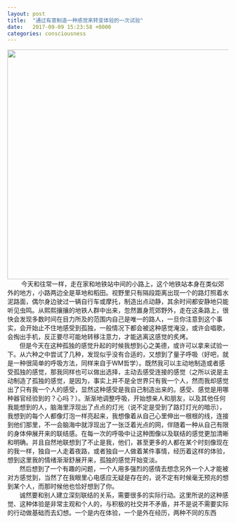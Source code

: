 ```yaml
---
layout: post
title:  "通过有意制造一种感觉来转变体验的一次试验"
date:   2017-09-09 15:23:58 +0000
categories: consciousness
---
```

<div style="text-align: left;"><a href="http://www.fengvei.com/wp-content/uploads/2017/10/heart_spot.png"><img class="alignright wp-image-453 size-full" src="http://www.fengvei.com/wp-content/uploads/2017/10/heart_spot.png" alt="" width="565" height="522" /></a>        今天和往常一样，走在家和地铁站中间的小路上，这个地铁站本身在类似郊外的地方，小路两边全是草地和稻田。视野里只有隔段距离出现一个的路灯照着水泥路面，偶尔身边驶过一辆自行车或摩托，制造出点动静，其余时间都安静地只能听见虫鸣。从熙熙攘攘的地铁人群中出来，忽然置身荒郊野外，走在这条路上，很快会发现多数时间在目力所及的范围内自己是唯一的路人，一旦你注意到这个事实，会开始止不住地感受到孤独，一般情况下都会被这种感觉淹没，或许会唱歌，会掏出手机，反正要尽可能地转移注意力，才能逃离这感觉的炙烤。</div>
<div></div>
<div>       但是今天在这种孤独的感觉升起的时候我想到心之美德，或许可以拿来试验一下。从六种之中尝试了几种，发现似乎没有合适的，又想到了量子呼吸（好吧，就是一种很简单的呼吸方法，同样来自于WM哲学）。既然我可以主动地制造或者感受孤独的感觉，那我同样也可以做出选择，主动去感受连接的感觉（之所以说是主动制造了孤独的感觉，是因为，事实上并不是全世界只有我一个人，然而我却感觉出了只有我一个人的感受，显然这种感受是我自己制造出来的。感受、感觉是用哪种器官经验到的？心吗？）。渐渐地调整呼吸，开始想亲人和朋友，以及其他任何我能想到的人，脑海里浮现出了点点的灯光（说不定是受到了路灯灯光的暗示），我想到的每个人都像灯泡一样亮起来，我想像着从自己心里伸出一根根的线，连接到他们那里，不一会脑海中就浮现出了一张泛着光点的网，伴随着一种从自己有限的身体伸展开来的联结感。在每一次的呼吸中让这种图像以及联结的感觉更加清晰和明确。并且自然地联想到了不止是我，他们，甚至更多的人都在某个时刻像现在的我一样，独自一人走着夜路，或者独自一人做着某件事情，经历着这样的体验，想到这里我的情绪渐渐舒展开来，孤独的感觉开始变淡。</div>
<div></div>
<div>       然后想到了一个有趣的问题，一个人用多强烈的感情去想念另外一个人才能被对方感觉到，当然了在我眼里心电感应无疑是存在的，说不定有时候毫无预兆的想到某个人，而那时候他也恰好想到了你。</div>
<div></div>
<div>       诚然要和别人建立深刻联结的关系，需要很多的实际行动。这里所说的这种感觉、这种体验是非常主观和个人的，与积极的社交并不矛盾，并不是说不需要实际的行动做基础而去幻想。一个是内在体验，一个是外在经历，两种不同的东西</div>